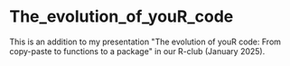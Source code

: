 # The_evolution_of_youR_code
This is an addition to my presentation "The evolution of youR code: From copy-paste to functions to a package" in our R-club (January 2025).
